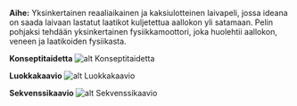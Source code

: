 **Aihe:** Yksinkertainen reaaliaikainen ja kaksiulotteinen laivapeli,
jossa ideana on saada laivaan lastatut laatikot kuljetettua aallokon yli satamaan.
Pelin pohjaksi tehdään yksinkertainen fysiikkamoottori, joka huolehtii aallokon, veneen ja laatikoiden fysiikasta.


**Konseptitaidetta**
![alt Konseptitaidetta](http://files.1337upload.net/Laivapeli-263375.png)

**Luokkakaavio**
![alt Luokkakaavio](luokkakaavio.png)

**Sekvenssikaavio**
![alt Sekvenssikaavio](sekvenssikaavio.png)